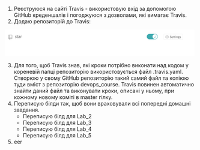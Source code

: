 1. Реєструюся на сайті Travis - використовую вхід за допомогою GitHub креденшалів і погоджуюся з дозволами, які вимагає Travis.
2. Додаю репозиторій до Travis:

 ![61](https://github.com/IK-31-Kachor/star/blob/master/Lab6/image/61.PNG)
 
 
3. Для того, щоб Travis знав, які кроки потрібно виконати над кодом у кореневій папці репозиторію використовується файл .travis.yaml. Створюю у свому GitHub репозиторію такий самий файл та копіюю туди вміст з репозиторію devops_course. Travis повинен автоматично знайти даний файл та виконувати кроки, описані у ньому, при кожному новому коміті в master гілку.
4. Переписую білди так, щоб вони враховували всі попередні домашні завдання.
   -  Переписую білд для Lab_2
   -  Переписую білд для Lab_3
   -  Переписую білд для Lab_4
   -  Переписую білд для Lab_5
5. eer
     